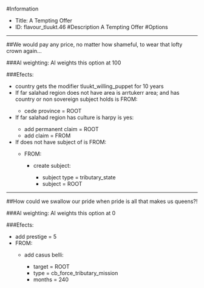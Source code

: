 #Information
 - Title: A Tempting Offer
 - ID: flavour_tluukt.46
#Description
A Tempting Offer
#Options

___
##We would pay any price, no matter how shameful, to wear that lofty crown again...

###AI weighting:
AI weights this option at 100


###Efects:<ul><li>country gets the modifier tluukt_willing_puppet for 10 years</li><li>If far salahad region does not have area is arrtukerr area; and  has country or non sovereign subject holds is FROM:</li><ul><li>cede province = ROOT</li></ul><li>If far salahad region has culture is harpy is yes:</li><ul><li>add permanent claim = ROOT</li><li>add claim = FROM</li></ul><li>If does not have subject of is FROM:</li><ul><li>FROM:</li><ul><li>create subject:</li><ul><li>subject type = tributary_state</li><li>subject = ROOT</li></ul></ul></ul></ul>

___
##How could we swallow our pride when pride is all that makes us queens?!

###AI weighting:
AI weights this option at 0


###Efects:<ul><li>add prestige = 5</li><li>FROM:</li><ul><li>add casus belli:</li><ul><li>target = ROOT</li><li>type = cb_force_tributary_mission</li><li>months = 240</li></ul></ul></ul>
